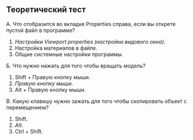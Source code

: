 ## Теоретический тест 

А. Что отобразится во вкладке Properties справа, если вы открете пустой файл в программе?
1. _Настройки Viewport properties (настройки видового окна)_.
2. Настройка материалов в файле.
3. Общие системные настройки программы.

Б. Что нужно нажать для того чтобы вращать модель?
1. Shift + Правую кнопку мыши.
2. _Правую кнопку мыши_.
3. Alt + Правую кнопку мыши.

B. Какую клавишу нужно зажать для того чтобы скопировать объект с перемещением?
1. Shift.
2. _Alt_.
3. Ctrl + Shift.